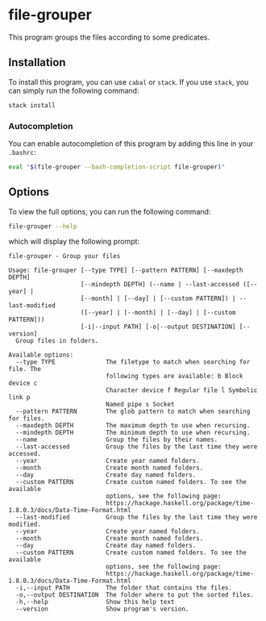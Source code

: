 # file-grouper

This program groups the files according to some predicates.

## Installation

To install this program, you can use `cabal` or `stack`. If you use `stack`, you can simply run the following command:

```sh
stack install
```

### Autocompletion

You can enable autocompletion of this program by adding this line in your `.bashrc`:

```sh
eval "$(file-grouper --bash-completion-script file-grouper)"
```

## Options

To view the full options, you can run the following command:

```sh
file-grouper --help
```

which will display the following prompt:

```
file-grouper - Group your files

Usage: file-grouper [--type TYPE] [--pattern PATTERN] [--maxdepth DEPTH]
                    [--mindepth DEPTH] (--name | --last-accessed ([--year] |
                    [--month] | [--day] | [--custom PATTERN]) | --last-modified
                    ([--year] | [--month] | [--day] | [--custom PATTERN]))
                    [-i|--input PATH] [-o|--output DESTINATION] [--version]
  Group files in folders.

Available options:
  --type TYPE              The filetype to match when searching for file. The
                           following types are available: b Block device c
                           Character device f Regular file l Symbolic link p
                           Named pipe s Socket
  --pattern PATTERN        The glob pattern to match when searching for files.
  --maxdepth DEPTH         The maximum depth to use when recursing.
  --mindepth DEPTH         The minimum depth to use when recursing.
  --name                   Group the files by their names.
  --last-accessed          Group the files by the last time they were accessed.
  --year                   Create year named folders.
  --month                  Create month named folders.
  --day                    Create day named folders.
  --custom PATTERN         Create custom named folders. To see the available
                           options, see the following page:
                           https://hackage.haskell.org/package/time-1.8.0.3/docs/Data-Time-Format.html
  --last-modified          Group the files by the last time they were modified.
  --year                   Create year named folders.
  --month                  Create month named folders.
  --day                    Create day named folders.
  --custom PATTERN         Create custom named folders. To see the available
                           options, see the following page:
                           https://hackage.haskell.org/package/time-1.8.0.3/docs/Data-Time-Format.html
  -i,--input PATH          The folder that contains the files.
  -o,--output DESTINATION  The folder where to put the sorted files.
  -h,--help                Show this help text
  --version                Show program's version.
```
